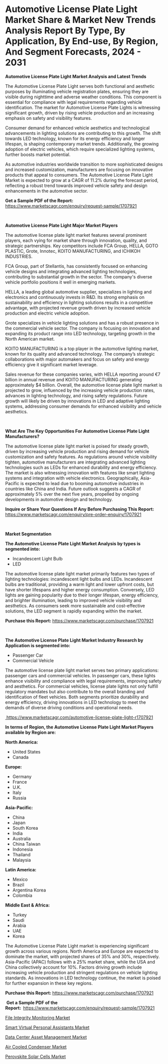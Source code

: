 <p><h1>Automotive License Plate Light Market Share & Market New Trends Analysis Report By Type, By Application, By End-use, By Region, And Segment Forecasts, 2024 - 2031</h1></p><p><strong>Automotive License Plate Light Market Analysis and Latest Trends</strong></p>
<p><p>The Automotive License Plate Light serves both functional and aesthetic purposes by illuminating vehicle registration plates, ensuring they are visible during nighttime and adverse weather conditions. This component is essential for compliance with legal requirements regarding vehicle identification. The market for Automotive License Plate Lights is witnessing significant growth, driven by rising vehicle production and an increasing emphasis on safety and visibility features. </p><p>Consumer demand for enhanced vehicle aesthetics and technological advancements in lighting solutions are contributing to this growth. The shift towards LED technology, known for its energy efficiency and longer lifespan, is shaping contemporary market trends. Additionally, the growing adoption of electric vehicles, which require specialized lighting systems, further boosts market potential. </p><p>As automotive industries worldwide transition to more sophisticated designs and increased customization, manufacturers are focusing on innovative products that appeal to consumers. The Automotive License Plate Light Market is expected to grow at a CAGR of 11.2% during the forecast period, reflecting a robust trend towards improved vehicle safety and design enhancements in the automotive sector.</p></p>
<p><strong>Get a Sample PDF of the Report:&nbsp;</strong> <a href="https://www.marketscagr.com/enquiry/request-sample/1707921?utm_campaign=1349&utm_medium=2&utm_source=Github&utm_content=ia&utm_term=07102024&utm_id=automotive-license-plate-light">https://www.marketscagr.com/enquiry/request-sample/1707921</a></p>
<p>&nbsp;</p>
<p><strong>Automotive License Plate Light Major Market Players</strong></p>
<p><p>The automotive license plate light market features several prominent players, each vying for market share through innovation, quality, and strategic partnerships. Key competitors include FCA Group, HELLA, GOTO PLASTIC, Grote, Innotec, KOITO MANUFACTURING, and ICHIKOH INDUSTRIES.</p><p>FCA Group, part of Stellantis, has consistently focused on enhancing vehicle designs and integrating advanced lighting technologies, contributing to substantial growth in the sector. The company's diverse vehicle portfolio positions it well in emerging markets.</p><p>HELLA, a leading global automotive supplier, specializes in lighting and electronics and continuously invests in R&D. Its strong emphasis on sustainability and efficiency in lighting solutions results in a competitive advantage, with projected revenue growth driven by increased vehicle production and electric vehicle adoption.</p><p>Grote specializes in vehicle lighting solutions and has a robust presence in the commercial vehicle sector. The company is focusing on innovation and expanding its product range into LED technology, targeting growth in the North American market.</p><p>KOITO MANUFACTURING is a top player in the automotive lighting market, known for its quality and advanced technology. The company’s strategic collaborations with major automakers and focus on safety and energy efficiency give it significant market leverage.</p><p>Sales revenue for these companies varies, with HELLA reporting around €7 billion in annual revenue and KOITO MANUFACTURING generating approximately $4 billion. Overall, the automotive license plate light market is projected to grow, influenced by the increasing vehicle production rates, advances in lighting technology, and rising safety regulations. Future growth will likely be driven by innovations in LED and adaptive lighting systems, addressing consumer demands for enhanced visibility and vehicle aesthetics.</p></p>
<p>&nbsp;</p>
<p><strong>What Are The Key Opportunities For Automotive License Plate Light Manufacturers?</strong></p>
<p><p>The automotive license plate light market is poised for steady growth, driven by increasing vehicle production and rising demand for vehicle customization and safety features. As regulations around vehicle visibility tighten, automotive manufacturers are integrating advanced lighting technologies such as LEDs for enhanced durability and energy efficiency. The market is also witnessing innovation with features like smart lighting systems and integration with vehicle electronics. Geographically, Asia-Pacific is expected to lead due to booming automotive industries in countries like China and India. Future outlook suggests a CAGR of approximately 5% over the next five years, propelled by ongoing developments in automotive design and technology.</p></p>
<p><strong>Inquire or Share Your Questions If Any Before Purchasing This Report:</strong> <a href="https://www.marketscagr.com/enquiry/pre-order-enquiry/1707921?utm_campaign=1349&utm_medium=2&utm_source=Github&utm_content=ia&utm_term=07102024&utm_id=automotive-license-plate-light">https://www.marketscagr.com/enquiry/pre-order-enquiry/1707921</a></p>
<p>&nbsp;</p>
<p><strong>Market Segmentation</strong></p>
<p><strong>The Automotive License Plate Light Market Analysis by types is segmented into:</strong></p>
<p><ul><li>Incandescent Light Bulb</li><li>LED</li></ul></p>
<p><p>The automotive license plate light market primarily features two types of lighting technologies: incandescent light bulbs and LEDs. Incandescent bulbs are traditional, providing a warm light and lower upfront costs, but have shorter lifespans and higher energy consumption. Conversely, LED lights are gaining popularity due to their longer lifespan, energy efficiency, and brighter illumination, leading to improved vehicle visibility and aesthetics. As consumers seek more sustainable and cost-effective solutions, the LED segment is rapidly expanding within the market.</p></p>
<p><strong>Purchase this Report:&nbsp;</strong><a href="https://www.marketscagr.com/purchase/1707921?utm_campaign=1349&utm_medium=2&utm_source=Github&utm_content=ia&utm_term=07102024&utm_id=automotive-license-plate-light">https://www.marketscagr.com/purchase/1707921</a></p>
<p>&nbsp;</p>
<p><strong>The Automotive License Plate Light Market Industry Research by Application is segmented into:</strong></p>
<p><ul><li>Passenger Car</li><li>Commercial Vehicle</li></ul></p>
<p><p>The automotive license plate light market serves two primary applications: passenger cars and commercial vehicles. In passenger cars, these lights enhance visibility and compliance with legal requirements, improving safety and aesthetics. For commercial vehicles, license plate lights not only fulfill regulatory mandates but also contribute to the overall branding and identification of fleet vehicles. Both segments prioritize durability and energy efficiency, driving innovations in LED technology to meet the demands of diverse driving conditions and operational needs.</p></p>
<p><a href="https://www.marketscagr.com/automotive-license-plate-light-r1707921?utm_campaign=1349&utm_medium=2&utm_source=Github&utm_content=ia&utm_term=07102024&utm_id=automotive-license-plate-light">&nbsp;https://www.marketscagr.com/automotive-license-plate-light-r1707921</a></p>
<p><strong>In terms of Region, the Automotive License Plate Light Market Players available by Region are:</strong></p>
<p>
    <p> <strong> North America: </strong>
        <ul>
            <li>United States</li>
            <li>Canada</li>
        </ul>
        </p> 
    <p> <strong> Europe: </strong>
        <ul>
            <li>Germany</li>
            <li>France</li>
            <li>U.K.</li>
            <li>Italy</li>
            <li>Russia</li>
        </ul>
        </p> 
    <p> <strong> Asia-Pacific: </strong>
        <ul>
            <li>China</li>
            <li>Japan</li>
            <li>South Korea</li>
            <li>India</li>
            <li>Australia</li>
            <li>China Taiwan</li>
            <li>Indonesia</li>
            <li>Thailand</li>
            <li>Malaysia</li>
        </ul>
        </p> 
    <p> <strong> Latin America: </strong>
        <ul>
            <li>Mexico</li>
            <li>Brazil</li>
            <li>Argentina Korea</li>
            <li>Colombia</li>
        </ul>
        </p> 
    <p> <strong> Middle East & Africa: </strong>
        <ul>
            <li>Turkey</li>
            <li>Saudi</li>
            <li>Arabia</li>
            <li>UAE</li>
            <li>Korea</li>
        </ul>
    </p>
    </p>
<p><p>The Automotive License Plate Light market is experiencing significant growth across various regions. North America and Europe are expected to dominate the market, with projected shares of 35% and 30%, respectively. Asia-Pacific (APAC) follows with a 25% market share, while the USA and China collectively account for 10%. Factors driving growth include increasing vehicle production and stringent regulations on vehicle lighting standards. As innovations in LED technology continue, the market is poised for further expansion in these key regions.</p></p>
<p><strong>Purchase this Report: </strong><a href="https://www.marketscagr.com/purchase/1707921?utm_campaign=1349&utm_medium=2&utm_source=Github&utm_content=ia&utm_term=07102024&utm_id=automotive-license-plate-light">https://www.marketscagr.com/purchase/1707921</a></p>
<p>&nbsp;<strong>Get a Sample PDF of the Report:&nbsp;&nbsp;</strong><a href="https://www.marketscagr.com/enquiry/request-sample/1707921?utm_campaign=1349&utm_medium=2&utm_source=Github&utm_content=ia&utm_term=07102024&utm_id=automotive-license-plate-light">https://www.marketscagr.com/enquiry/request-sample/1707921</a></p>
<p><strong></strong></p>
<p><p><a href="https://www.linkedin.com/pulse/file-integrity-monitoring-sector-surge-112-growth-roadmap-2031-5adyc?utm_campaign=1349&utm_medium=2&utm_source=Github&utm_content=ia&utm_term=07102024&utm_id=automotive-license-plate-light">File Integrity Monitoring Market</a></p><p><a href="https://www.linkedin.com/pulse/deep-dive-smart-virtual-personal-assistants-market-itstrends-osj0c?utm_campaign=1349&utm_medium=2&utm_source=Github&utm_content=ia&utm_term=07102024&utm_id=automotive-license-plate-light">Smart Virtual Personal Assistants Market</a></p><p><a href="https://www.linkedin.com/pulse/data-center-asset-management-market-share-size-trends-industry-rhofc?utm_campaign=1349&utm_medium=2&utm_source=Github&utm_content=ia&utm_term=07102024&utm_id=automotive-license-plate-light">Data Center Asset Management Market</a></p><p><a href="https://issuu.com/reportprime-2/docs/air-cooled-condenser-market-size-20_a9ee2459d965ac?utm_campaign=1349&utm_medium=2&utm_source=Github&utm_content=ia&utm_term=07102024&utm_id=automotive-license-plate-light">Air Cooled Condenser Market</a></p><p><a href="https://issuu.com/reportprime-2/docs/perovskite-solar-cells-market-size-_4b4c223793a84e?utm_campaign=1349&utm_medium=2&utm_source=Github&utm_content=ia&utm_term=07102024&utm_id=automotive-license-plate-light">Perovskite Solar Cells Market</a></p></p>